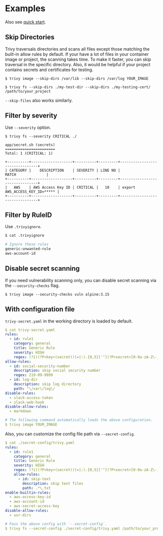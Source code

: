 # Examples
Also see [quick start][quick-start].

## Skip Directories
Trivy traversals directories and scans all files except those matching the built-in allow rules by default.
If your have a lot of files in your container image or project, the scanning takes time.
To make it faster, you can skip traversal in the specific directory.
Also, it would be helpful if your project contains secrets and certificates for testing.

``` shell
$ trivy image --skip-dirs /var/lib --skip-dirs /var/log YOUR_IMAGE
```

``` shell
$ trivy fs --skip-dirs ./my-test-dir --skip-dirs ./my-testing-cert/ /path/to/your_project
```

`--skip-files` also works similarly.

## Filter by severity

Use `--severity` option.

``` shell
$ trivy fs --severity CRITICAL ./

app/secret.sh (secrets)
=======================
Total: 1 (CRITICAL: 1)

+----------+-------------------+----------+---------+--------------------------------+
| CATEGORY |    DESCRIPTION    | SEVERITY | LINE NO |             MATCH              |
+----------+-------------------+----------+---------+--------------------------------+
|   AWS    | AWS Access Key ID | CRITICAL |   10    | export AWS_ACCESS_KEY_ID=***** |
+----------+-------------------+----------+---------+--------------------------------+
```

## Filter by RuleID

Use `.trivyignore`.

```bash
$ cat .trivyignore

# Ignore these rules
generic-unwanted-rule
aws-account-id
```

## Disable secret scanning
If you need vulnerability scanning only, you can disable secret scanning via the `--security-checks` flag.

``` shell
$ trivy image --security-checks vuln alpine:3.15
```

## With configuration file
`trivy-secret.yaml` in the working directory is loaded by default.

``` yaml
$ cat trivy-secret.yaml
rules:
  - id: rule1
    category: general
    title: Generic Rule
    severity: HIGH
    regex: (?i)(?P<key>(secret))(=|:).{0,5}['"](?P<secret>[0-9a-zA-Z\-_=]{8,64})['"]
allow-rules:
  - id: social-security-number
    description: skip social security number
    regex: 219-09-9999
  - id: log-dir
    description: skip log directory
    path: ^\/var\/log\/
disable-rules:
  - slack-access-token
  - slack-web-hook
disable-allow-rules:
  - markdown

# The following command automatically loads the above configuration.
$ trivy image YOUR_IMAGE
```

Also, you can customize the config file path via `--secret-config`.

``` yaml
$ cat ./secret-config/trivy.yaml
rules:
  - id: rule1
    category: general
    title: Generic Rule
    severity: HIGH
    regex: (?i)(?P<key>(secret))(=|:).{0,5}['"](?P<secret>[0-9a-zA-Z\-_=]{8,64})['"]
    allow-rules:
      - id: skip-text
        description: skip text files
        path: .*\.txt
enable-builtin-rules:
  - aws-access-key-id
  - aws-account-id
  - aws-secret-access-key
disable-allow-rules:
  - usr-dirs

# Pass the above config with `--secret-config`.
$ trivy fs --secret-config ./secret-config/trivy.yaml /path/to/your_project
```

[quick-start]: ./scanning.md#quick-start
